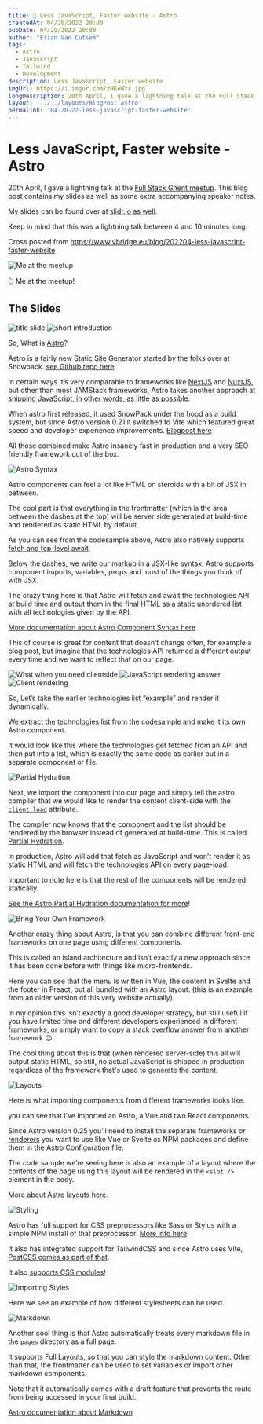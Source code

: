 ```yaml
---
title: 🎤 Less JavaScript, Faster website - Astro
createdAt: 04/20/2022 20:00
pubDate: 04/20/2022 20:00
author: "Elian Van Cutsem"
tags:
  - Astro
  - Javascript
  - Tailwind
  - Development
description: Less JavaScript, Faster website
imgUrl: https://i.imgur.com/zHKeWzx.jpg 
longDescription: 20th April, I gave a lightning talk at the Full Stack Ghent meetup. This blog post contains my slides as well as some extra accompanying speaker notes.
layout: '../../layouts/BlogPost.astro'
permalink: '04-20-22-less-javascript-faster-website'
---
```


# Less JavaScript, Faster website - Astro

20th April, I gave a lightning talk at the [Full Stack Ghent meetup](<https://www.meetup.com/fullstackghent/events/284612742/>). This blog post contains my slides as well as some extra accompanying speaker notes.

My slides can be found over at [slidr.io as well](<https://slidr.io/ElianVanCutsem/astro-less-javascript-faster-website>).

Keep in mind that this was a lightning talk between 4 and 10 minutes long.

Cross posted from <https://www.vbridge.eu/blog/202204-less-javascript-faster-website>

![Me at the meetup](<https://i.imgur.com/zHKeWzx.jpg>)

👆 Me at the meetup!

## The Slides

![title slide](<https://i.imgur.com/XV7kLnx.png>)
![short introduction](<https://i.imgur.com/6E3bXs6.png>)

So, What is [Astro](<https://astro.build>)?

Astro is a fairly new Static Site Generator started by the folks over at Snowpack. [see Github repo here](<https://github.com/withastro/astro>)

In certain ways it’s very comparable to frameworks like [NextJS](<https://nextjs.org/>) and [NuxtJS](<nuxtjs.org>), but other than most JAMStack frameworks, Astro takes another approach at [shipping JavaScript, in other words, as little as possible](<https://astro.build/#more-html-less-javascript>).

When astro first released, it used SnowPack under the hood as a build system, but since Astro version 0.21 it switched to Vite which featured great speed and developer experience improvements. [Blogpost here](https://astro.build/blog/astro-021-release/)

All those combined make Astro insanely fast in production and a very SEO friendly framework out of the box.

![Astro Syntax](<https://i.imgur.com/6DPxxNK.png>)

Astro components can feel a lot like HTML on steroids with a bit of JSX in between.

The cool part is that everything in the frontmatter (which is the area between the dashes at the top) will be server side generated at build-time and rendered as static HTML by default.

As you can see from the codesample above, Astro also natively supports [fetch and top-level await](https://docs.astro.build/en/guides/data-fetching/#fetch-in-astro).

Below the dashes, we write our markup in a JSX-like syntax, Astro supports component imports, variables, props and most of the things you think of with JSX.

The crazy thing here is that Astro will fetch and await the technologies API at build time and output them in the final HTML as a static unordered list with all technologies given by the API.

[More documentation about Astro Component Syntax here](https://docs.astro.build/en/core-concepts/astro-components/)

This of course is great for content that doesn’t change often, for example a blog post, but imagine that the technologies API returned a different output every time and we want to reflect that on our page.

![What when you need clientside](<https://i.imgur.com/CbLNlvM.png>)
![JavaScript rendering answer](<https://i.imgur.com/WXE4CZ5.png>)
![Client rendering](<https://i.imgur.com/r73UVKQ.png>)

So, Let’s take the earlier technologies list “example” and render it dynamically.

We extract the technologies list from the codesample and make it its own Astro component.

It would look like this where the technologies get fetched from an API and then put into a list, which is exactly the same code as earlier but in a separate component or file.

![Partial Hydration](<https://i.imgur.com/q3gd39o.png>)

Next, we import the component into our page and simply tell the astro compiler that we would like to render the content client-side with the [`client:load`](https://docs.astro.build/en/reference/directives-reference/#client-directives) attribute.

The compiler now knows that the component and the list should be rendered by the browser instead of generated at build-time. This is called [Partial Hydration](https://docs.astro.build/en/core-concepts/partial-hydration/).

In production, Astro will add that fetch as JavaScript and won’t render it as static HTML and will fetch the technologies API on every page-load.

Important to note here is that the rest of the components will be rendered statically.

[See the Astro Partial Hydration documentation for more](https://docs.astro.build/en/core-concepts/partial-hydration/)!

![Bring Your Own Framework](<https://i.imgur.com/YxHAF3o.png>)

Another crazy thing about Astro, is that you can combine different front-end frameworks on one page using different components.

This is called an island architecture and isn’t exactly a new approach since it has been done before with things like micro-frontends.

Here you can see that the menu is written in Vue, the content in Svelte and the footer in Preact, but all bundled with an Astro layout. (this is an example from an older version of this very website actually).

In my opinion this isn’t exactly a good developer strategy, but still useful if you have limited time and different developers experienced in different frameworks, or simply want to copy a stack overflow answer from another framework 😉.

The cool thing about this is that (when rendered server-side) this all will output static HTML, so still, no actual JavaScript is shipped in production regardless of the framework that's used to generate the content.

![Layouts](<https://i.imgur.com/pcVK9zR.png>)

Here is what importing components from different frameworks looks like.

you can see that I’ve imported an Astro, a Vue and two React components.

Since Astro version 0.25 you’ll need to install the separate frameworks or [renderers](https://docs.astro.build/en/core-concepts/framework-components/) you want to use like Vue or Svelte as NPM packages and define them in the Astro Configuration file.

The code sample we’re seeing here is also an example of a layout where the contents of the page using this layout will be rendered in the `<slot />` element in the body.

[More about Astro layouts here](https://docs.astro.build/en/core-concepts/layouts/).

![Styling](<https://i.imgur.com/TUvf811.png>)

Astro has full support for CSS preprocessors like Sass or Stylus with a simple NPM install of that preprocessor. [More info here](<https://docs.astro.build/en/guides/styling/#css-preprocessors>)!

It also has integrated support for TailwindCSS and since Astro uses Vite, [PostCSS comes as part of that](<https://docs.astro.build/en/guides/styling/#postcss>).

It also [supports CSS modules](<https://docs.astro.build/en/guides/styling/#frameworks-and-libraries>)!

![Importing Styles](<https://i.imgur.com/TsO1cuq.png>)

Here we see an example of how different stylesheets can be used.

![Markdown](<https://i.imgur.com/b8BsF68.png>)

Another cool thing is that Astro automatically treats every markdown file in the `pages` directory as a full page.

It supports Full Layouts, so that you can style the markdown content.
Other than that, the frontmatter can be used to set variables or import other markdown components.

Note that it automatically comes with a draft feature that prevents the route from being accessed in your final build.

[Astro documentation about Markdown](https://docs.astro.build/en/guides/markdown-content/)
